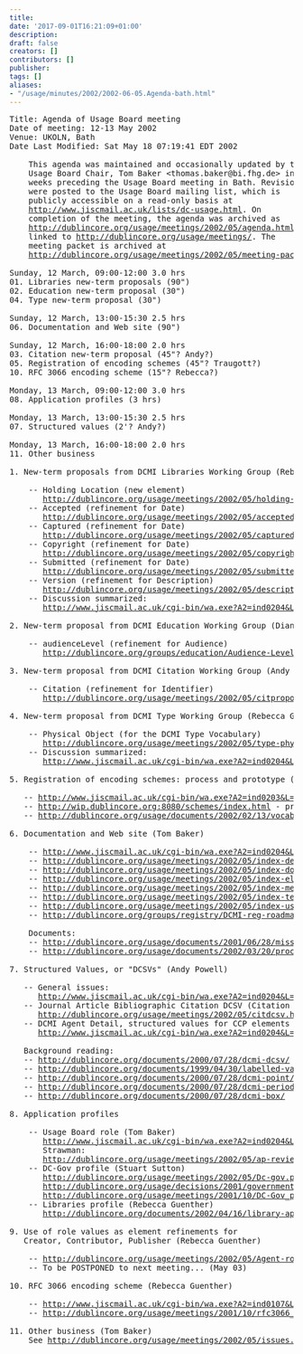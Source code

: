 ```yaml
---
title: 
date: '2017-09-01T16:21:09+01:00'
description: 
draft: false
creators: []
contributors: []
publisher: 
tags: []
aliases:
- "/usage/minutes/2002/2002-06-05.Agenda-bath.html"
---
```


<pre>
Title: Agenda of Usage Board meeting
Date of meeting: 12-13 May 2002
Venue: UKOLN, Bath
Date Last Modified: Sat May 18 07:19:41 EDT 2002

    This agenda was maintained and occasionally updated by the
    Usage Board Chair, Tom Baker &lt;thomas.baker@bi.fhg.de&gt; in the
    weeks preceding the Usage Board meeting in Bath. Revisions
    were posted to the Usage Board mailing list, which is
    publicly accessible on a read-only basis at
    <a href="http://www.jiscmail.ac.uk/lists/dc-usage.html">http://www.jiscmail.ac.uk/lists/dc-usage.html</a>. On
    completion of the meeting, the agenda was archived as
    <a href="http://dublincore.org/usage/meetings/2002/05/agenda.html">http://dublincore.org/usage/meetings/2002/05/agenda.html</a>,
    linked to <a href="http://dublincore.org/usage/meetings/">http://dublincore.org/usage/meetings/</a>. The
    meeting packet is archived at
    <a href="http://dublincore.org/usage/meetings/2002/05/meeting-packet.pdf">http://dublincore.org/usage/meetings/2002/05/meeting-packet.pdf</a>.

Sunday, 12 March, 09:00-12:00 3.0 hrs   
01. Libraries new-term proposals (90")
02. Education new-term proposal (30")
04. Type new-term proposal (30")

Sunday, 12 March, 13:00-15:30 2.5 hrs   
06. Documentation and Web site (90")

Sunday, 12 March, 16:00-18:00 2.0 hrs   
03. Citation new-term proposal (45"? Andy?)
05. Registration of encoding schemes (45"? Traugott?)
10. RFC 3066 encoding scheme (15"? Rebecca?)

Monday, 13 March, 09:00-12:00 3.0 hrs   
08. Application profiles (3 hrs)

Monday, 13 March, 13:00-15:30 2.5 hrs   
07. Structured values (2'? Andy?)

Monday, 13 March, 16:00-18:00 2.0 hrs   
11. Other business

1. New-term proposals from DCMI Libraries Working Group (Rebecca Guenther)

    -- Holding Location (new element)
       <a href="http://dublincore.org/usage/meetings/2002/05/holding-location_prop.html">http://dublincore.org/usage/meetings/2002/05/holding-location_prop.html</a>
    -- Accepted (refinement for Date)
       <a href="http://dublincore.org/usage/meetings/2002/05/accepted-date_prop.html">http://dublincore.org/usage/meetings/2002/05/accepted-date_prop.html</a>
    -- Captured (refinement for Date)
       <a href="http://dublincore.org/usage/meetings/2002/05/captured-date_prop.html">http://dublincore.org/usage/meetings/2002/05/captured-date_prop.html</a>
    -- Copyright (refinement for Date)
       <a href="http://dublincore.org/usage/meetings/2002/05/copyright-date_prop.html">http://dublincore.org/usage/meetings/2002/05/copyright-date_prop.html</a>
    -- Submitted (refinement for Date)
       <a href="http://dublincore.org/usage/meetings/2002/05/submitted-date_prop.html">http://dublincore.org/usage/meetings/2002/05/submitted-date_prop.html</a>
    -- Version (refinement for Description)
       <a href="http://dublincore.org/usage/meetings/2002/05/description-version_prop.html">http://dublincore.org/usage/meetings/2002/05/description-version_prop.html</a>
    -- Discussion summarized:
       <a href="http://www.jiscmail.ac.uk/cgi-bin/wa.exe?A2=ind0204&amp;L=dc-usage&amp;O=A&amp;P=10409">http://www.jiscmail.ac.uk/cgi-bin/wa.exe?A2=ind0204&amp;L=dc-usage&amp;O=A&amp;P=10409</a>

2. New-term proposal from DCMI Education Working Group (Diane Hillmann)

    -- audienceLevel (refinement for Audience)
       <a href="http://dublincore.org/groups/education/Audience-Level-Proposal.shtml">http://dublincore.org/groups/education/Audience-Level-Proposal.shtml</a>

3. New-term proposal from DCMI Citation Working Group (Andy Powell)

    -- Citation (refinement for Identifier)
       <a href="http://dublincore.org/usage/meetings/2002/05/citproposal.html">http://dublincore.org/usage/meetings/2002/05/citproposal.html</a>

4. New-term proposal from DCMI Type Working Group (Rebecca Guenther)

    -- Physical Object (for the DCMI Type Vocabulary)
       <a href="http://dublincore.org/usage/meetings/2002/05/type-physobj.html">http://dublincore.org/usage/meetings/2002/05/type-physobj.html</a>
    -- Discussion summarized:
       <a href="http://www.jiscmail.ac.uk/cgi-bin/wa.exe?A2=ind0204&amp;L=dc-usage&amp;O=A&amp;P=10679">http://www.jiscmail.ac.uk/cgi-bin/wa.exe?A2=ind0204&amp;L=dc-usage&amp;O=A&amp;P=10679</a>

5. Registration of encoding schemes: process and prototype (Traugott Koch)

   -- <a href="http://www.jiscmail.ac.uk/cgi-bin/wa.exe?A2=ind0203&amp;L=dc-usage&amp;O=A&amp;P=855">http://www.jiscmail.ac.uk/cgi-bin/wa.exe?A2=ind0203&amp;L=dc-usage&amp;O=A&amp;P=855</a>
   -- <a href="http://wip.dublincore.org:8080/schemes/index.html">http://wip.dublincore.org:8080/schemes/index.html</a> - prototype (try it!)
   -- <a href="http://dublincore.org/usage/documents/2002/02/13/vocabulary-guidelines/">http://dublincore.org/usage/documents/2002/02/13/vocabulary-guidelines/</a>

6. Documentation and Web site (Tom Baker)
     
    -- <a href="http://www.jiscmail.ac.uk/cgi-bin/wa.exe?A2=ind0204&amp;L=dc-usage&amp;O=A&amp;P=7212">http://www.jiscmail.ac.uk/cgi-bin/wa.exe?A2=ind0204&amp;L=dc-usage&amp;O=A&amp;P=7212</a>
    -- <a href="http://dublincore.org/usage/meetings/2002/05/index-decisions.txt">http://dublincore.org/usage/meetings/2002/05/index-decisions.txt</a>
    -- <a href="http://dublincore.org/usage/meetings/2002/05/index-documents.txt">http://dublincore.org/usage/meetings/2002/05/index-documents.txt</a>
    -- <a href="http://dublincore.org/usage/meetings/2002/05/index-elements.txt">http://dublincore.org/usage/meetings/2002/05/index-elements.txt</a>
    -- <a href="http://dublincore.org/usage/meetings/2002/05/index-meetings.txt">http://dublincore.org/usage/meetings/2002/05/index-meetings.txt</a>
    -- <a href="http://dublincore.org/usage/meetings/2002/05/index-terms.txt">http://dublincore.org/usage/meetings/2002/05/index-terms.txt</a>
    -- <a href="http://dublincore.org/usage/meetings/2002/05/index-usage.txt">http://dublincore.org/usage/meetings/2002/05/index-usage.txt</a>
    -- <a href="http://dublincore.org/groups/registry/DCMI-reg-roadmapv4.html">http://dublincore.org/groups/registry/DCMI-reg-roadmapv4.html</a>

    Documents:
    -- <a href="http://dublincore.org/usage/documents/2001/06/28/mission/">http://dublincore.org/usage/documents/2001/06/28/mission/</a>
    -- <a href="http://dublincore.org/usage/documents/2002/03/20/process/">http://dublincore.org/usage/documents/2002/03/20/process/</a>

7. Structured Values, or "DCSVs" (Andy Powell)
   
   -- General issues:
      <a href="http://www.jiscmail.ac.uk/cgi-bin/wa.exe?A2=ind0204&amp;L=dc-usage&amp;O=A&amp;P=2547">http://www.jiscmail.ac.uk/cgi-bin/wa.exe?A2=ind0204&amp;L=dc-usage&amp;O=A&amp;P=2547</a>
   -- Journal Article Bibliographic Citation DCSV (Citation Working Group)
      <a href="http://dublincore.org/usage/meetings/2002/05/citdcsv.html">http://dublincore.org/usage/meetings/2002/05/citdcsv.html</a>
   -- DCMI Agent Detail, structured values for CCP elements (Rebecca Guenther)
      <a href="http://www.jiscmail.ac.uk/cgi-bin/wa.exe?A2=ind0204&amp;L=dc-agents&amp;F=&amp;S=&amp;P=169">http://www.jiscmail.ac.uk/cgi-bin/wa.exe?A2=ind0204&amp;L=dc-agents&amp;F=&amp;S=&amp;P=169</a>

   Background reading:
   -- <a href="http://dublincore.org/documents/2000/07/28/dcmi-dcsv/">http://dublincore.org/documents/2000/07/28/dcmi-dcsv/</a>
   -- <a href="http://dublincore.org/documents/1999/04/30/labelled-values-syntax/">http://dublincore.org/documents/1999/04/30/labelled-values-syntax/</a>
   -- <a href="http://dublincore.org/documents/2000/07/28/dcmi-point/">http://dublincore.org/documents/2000/07/28/dcmi-point/</a>
   -- <a href="http://dublincore.org/documents/2000/07/28/dcmi-period/">http://dublincore.org/documents/2000/07/28/dcmi-period/</a>
   -- <a href="http://dublincore.org/documents/2000/07/28/dcmi-box/">http://dublincore.org/documents/2000/07/28/dcmi-box/</a>

8. Application profiles

    -- Usage Board role (Tom Baker)
       <a href="http://www.jiscmail.ac.uk/cgi-bin/wa.exe?A2=ind0204&amp;L=dc-usage&amp;O=A&amp;P=7333">http://www.jiscmail.ac.uk/cgi-bin/wa.exe?A2=ind0204&amp;L=dc-usage&amp;O=A&amp;P=7333</a>
       Strawman:
       <a href="http://dublincore.org/usage/meetings/2002/05/ap-review.html">http://dublincore.org/usage/meetings/2002/05/ap-review.html</a>
    -- DC-Gov profile (Stuart Sutton)
       <a href="http://dublincore.org/usage/meetings/2002/05/Dc-gov.proposal.pdf">http://dublincore.org/usage/meetings/2002/05/Dc-gov.proposal.pdf</a>
       <a href="http://dublincore.org/usage/decisions/2001/government-02.shtml">http://dublincore.org/usage/decisions/2001/government-02.shtml</a>
       <a href="http://dublincore.org/usage/meetings/2001/10/DC-Gov_proposal_v0.2_2001-10-121.html">http://dublincore.org/usage/meetings/2001/10/DC-Gov_proposal_v0.2_2001-10-121.html</a>
    -- Libraries profile (Rebecca Guenther)
       <a href="http://dublincore.org/documents/2002/04/16/library-application-profile/">http://dublincore.org/documents/2002/04/16/library-application-profile/</a>

9. Use of role values as element refinements for 
   Creator, Contributor, Publisher (Rebecca Guenther)

    -- <a href="http://dublincore.org/usage/meetings/2002/05/Agent-roles.html">http://dublincore.org/usage/meetings/2002/05/Agent-roles.html</a>
    -- To be POSTPONED to next meeting... (May 03)

10. RFC 3066 encoding scheme (Rebecca Guenther)

    -- <a href="http://www.jiscmail.ac.uk/cgi-bin/wa.exe?A2=ind0107&amp;L=dc-usage&amp;O=A&amp;P=1863">http://www.jiscmail.ac.uk/cgi-bin/wa.exe?A2=ind0107&amp;L=dc-usage&amp;O=A&amp;P=1863</a> 
    -- <a href="http://dublincore.org/usage/meetings/2001/10/rfc3066_proposal.html">http://dublincore.org/usage/meetings/2001/10/rfc3066_proposal.html</a>

11. Other business (Tom Baker)
    See <a href="http://dublincore.org/usage/meetings/2002/05/issues.html">http://dublincore.org/usage/meetings/2002/05/issues.html</a>

</pre>

